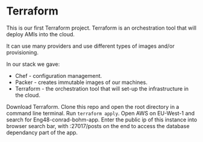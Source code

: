 # Terraform

This is our first Terraform project.
Terraform is an orchestration tool that will deploy AMIs
into the cloud.

It can use many providers and use different types of images
and/or provisioning.

In our stack we gave:
- Chef - configuration management.
- Packer - creates immutable images of our machines.
- Terraform - the orchestration tool that will set-up the
infrastructure in the cloud.


Download Terraform.
Clone this repo and open the root directory in a
command line terminal.
Run `terraform apply`.
Open AWS on EU-West-1 and search for Eng48-conrad-bohm-app.
Enter the public ip of this instance into browser search bar, with :27017/posts on the end to access the database dependancy part of the app.
